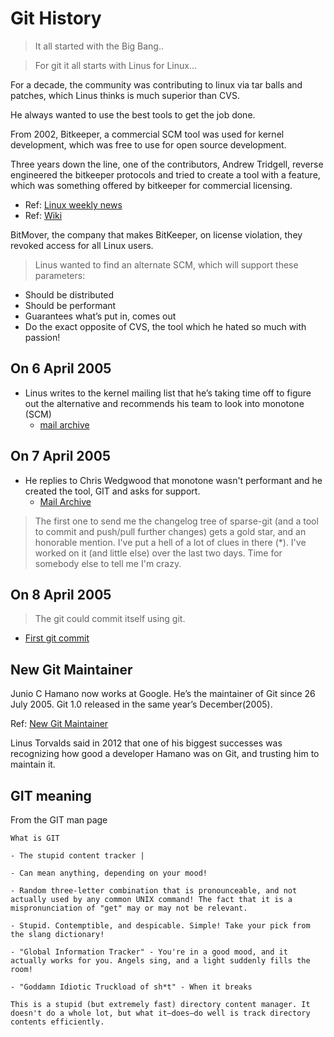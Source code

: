 # Git History

> It all started with the Big Bang..


> For git it all starts with Linus for Linux…

For a decade, the community was contributing to linux via tar balls and patches, which Linus thinks is much superior than CVS.

He always wanted to use the best tools to get the job done.

From 2002, Bitkeeper, a commercial SCM tool was used for kernel development,
which was free to use for open source development.

Three years down the line, one of the contributors, Andrew Tridgell, reverse engineered the bitkeeper protocols and tried to create a tool with a feature, which was something offered by bitkeeper for commercial licensing.

- Ref: [Linux weekly news](https://lwn.net/Articles/686986/)
- Ref: [Wiki](https://en.wikipedia.org/wiki/BitKeeper)

BitMover, the company that makes BitKeeper, on license violation, they revoked access for all Linux users.

> Linus wanted to find an alternate SCM, which will support these parameters:

- Should be distributed
- Should be performant
- Guarantees what’s put in, comes out
- Do the exact opposite of CVS, the tool which he hated so much with passion!

## **On 6 April 2005**

- Linus writes to the kernel mailing list that he’s taking time off to figure out the alternative and recommends his team to look into monotone (SCM)
  - [mail archive](https://lwn.net/Articles/130681/)

## **On 7 April 2005**

- He replies to Chris Wedgwood that monotone wasn't performant and he created the tool, GIT and asks for support.
  - [Mail Archive](https://lwn.net/Articles/131312/)

> The first one to send me the changelog tree of sparse-git (and a tool to commit and push/pull further changes) gets a gold star, and an honorable
mention. I've put a hell of a lot of clues in there (*).
I've worked on it (and little else) over the last two days. Time for somebody else to tell me I'm crazy.

## **On 8 April 2005**

> The git could commit itself using git.

- [First git commit](https://github.com/git/git/tree/e83c5163316f89bfbde7d9ab23ca2e25604af290)

## New Git Maintainer

Junio C Hamano now works at Google. He’s the maintainer of Git since 26 July 2005. Git 1.0 released in the same year’s December(2005).

Ref: [New Git Maintainer](https://lwn.net/Articles/145123/)

Linus Torvalds said in 2012 that one of his biggest successes was recognizing how good a developer Hamano was on Git, and trusting him to maintain it.

## GIT meaning

From the GIT man page

```
What is GIT

- The stupid content tracker |  

- Can mean anything, depending on your mood!

- Random three-letter combination that is pronounceable, and not actually used by any common UNIX command! The fact that it is a mispronunciation of "get" may or may not be relevant.

- Stupid. Contemptible, and despicable. Simple! Take your pick from the slang dictionary!

- "Global Information Tracker" - You're in a good mood, and it actually works for you. Angels sing, and a light suddenly fills the room!

- "Goddamn Idiotic Truckload of sh*t" - When it breaks

This is a stupid (but extremely fast) directory content manager. It doesn't do a whole lot, but what it—does—do well is track directory contents efficiently.

```
